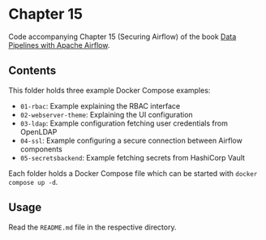 # Chapter 15

Code accompanying Chapter 15 (Securing Airflow) of the book [Data Pipelines with Apache Airflow](https://www.manning.com/books/data-pipelines-with-apache-airflow).

## Contents

This folder holds three example Docker Compose examples:

- `01-rbac`: Example explaining the RBAC interface
- `02-webserver-theme`: Explaining the UI configuration
- `03-ldap`: Example configuration fetching user credentials from OpenLDAP
- `04-ssl`: Example configuring a secure connection between Airflow components
- `05-secretsbackend`: Example fetching secrets from HashiCorp Vault

Each folder holds a Docker Compose file which can be started with `docker compose up -d`.

## Usage

Read the `README.md` file in the respective directory.
